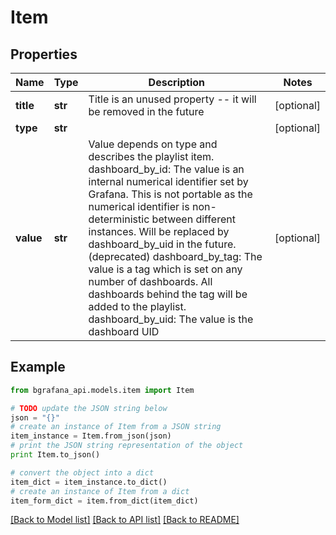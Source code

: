 # Item


## Properties
Name | Type | Description | Notes
------------ | ------------- | ------------- | -------------
**title** | **str** | Title is an unused property -- it will be removed in the future | [optional] 
**type** | **str** |  | [optional] 
**value** | **str** | Value depends on type and describes the playlist item.  dashboard_by_id: The value is an internal numerical identifier set by Grafana. This is not portable as the numerical identifier is non-deterministic between different instances. Will be replaced by dashboard_by_uid in the future. (deprecated) dashboard_by_tag: The value is a tag which is set on any number of dashboards. All dashboards behind the tag will be added to the playlist. dashboard_by_uid: The value is the dashboard UID | [optional] 

## Example

```python
from bgrafana_api.models.item import Item

# TODO update the JSON string below
json = "{}"
# create an instance of Item from a JSON string
item_instance = Item.from_json(json)
# print the JSON string representation of the object
print Item.to_json()

# convert the object into a dict
item_dict = item_instance.to_dict()
# create an instance of Item from a dict
item_form_dict = item.from_dict(item_dict)
```
[[Back to Model list]](../README.md#documentation-for-models) [[Back to API list]](../README.md#documentation-for-api-endpoints) [[Back to README]](../README.md)



